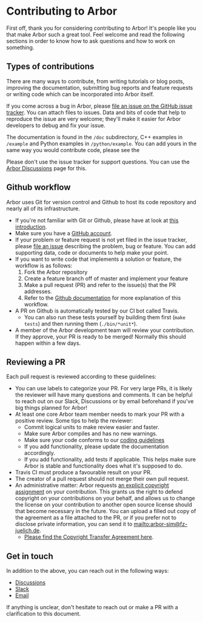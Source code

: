 # Contributing to Arbor

First off, thank you for considering contributing to Arbor! It's people like you that make Arbor such a great tool. Feel welcome and read the following sections in order to know how to ask questions and how to work on something.

## Types of contributions

There are many ways to contribute, from writing tutorials or blog posts, improving the documentation, submitting bug reports and feature requests or writing code which can be incorporated into Arbor itself.

If you come across a bug in Arbor, please [file an issue on the GitHub issue tracker](https://github.com/arbor-sim/arbor/issues/new). You can attach files to issues. Data and bits of code that help to reproduce the issue are very welcome; they'll make it easier for Arbor developers to debug and fix your issue.

The documentation is found in the `/doc` subdirectory, C++ examples in `/example` and Python examples in `/python/example`. You can add yours in the same way you would contribute code, please see the

Please don't use the issue tracker for support questions. You can use the [Arbor Discussions](https://github.com/arbor-sim/arbor/discussions) page for this.

## Github workflow

Arbor uses Git for version control and Github to host its code repository and nearly all of its infrastructure.

* If you're not familiar with Git or Github, please have at look at [this introduction](https://docs.github.com/en/free-pro-team@latest/github/getting-started-with-github/set-up-git).
* Make sure you have a [GitHub account](https://github.com/signup/free).
* If your problem or feature request is not yet filed in the issue tracker, please [file an issue](https://github.com/arbor-sim/arbor/issues) describing the problem, bug or feature. You can add supporting data, code or documents to help make your point.
* If you want to write code that implements a solution or feature, the workflow is as follows:
    1. Fork the Arbor repository
    2. Create a feature branch off of master and implement your feature
    3. Make a pull request (PR) and refer to the issue(s) that the PR addresses.
    4. Refer to the [Github documentation](https://docs.github.com/en/free-pro-team@latest/github/collaborating-with-issues-and-pull-requests/creating-a-pull-request) for more explanation of this workflow.
* A PR on Github is automatically tested by our CI bot called Travis.
    * You can also run these tests yourself by building them first (`make tests`) and then running them (`./bin/*unit*`).
* A member of the Arbor development team will review your contribution. If they approve, your PR is ready to be merged! Normally this should happen within a few days.

## Reviewing a PR

Each pull request is reviewed according to these guidelines:

* You can use labels to categorize your PR. For very large PRs, it is likely the reviewer will have many questions and comments. It can be helpful to reach out on our Slack, Discussions or by email beforehand if you've big things planned for Arbor!
* At least one core Arbor team member needs to mark your PR with a positive review. Some tips to help the reviewer:
    * Commit logical units to make review easier and faster.
    * Make sure Arbor compiles and has no new warnings.
    * Make sure your code conforms to our [coding guidelines](https://github.com/arbor-sim/arbor/wiki/Coding-Style-Guidelines)
    * If you add functionality, please update the documentation accordingly.
    * If you add functionality, add tests if applicable. This helps make sure Arbor is stable and functionality does what it's supposed to do.
* Travis CI must produce a favourable result on your PR.
* The creator of a pull request should not merge their own pull request.
* An administrative matter: Arbor requests [an explicit copyright assignment](https://en.wikipedia.org/wiki/Copyright_transfer_agreement) on your contribution. This grants us the right to defend copyright on your contributions on your behalf, and allows us to change the license on your contribution to another open source license should that become necessary in the future. You can upload a filled out copy of the agreement as a file attached to the PR, or if you prefer not to disclose private information, you can send it to <mailto:arbor-sim@fz-juelich.de>.
    * [Please find the Copyright Transfer Agreement here](https://github.com/arbor-sim/arbor-materials/tree/master/copyright-transfer-agreement).

## Get in touch

In addition to the above, you can reach out in the following ways:

* [Discussions](https://github.com/arbor-sim/arbor/discussions)
* [Slack](https://mcnest.slack.com)
* [Email](mailto:arbor-sim@fz-juelich.de)

If anything is unclear, don't hesitate to reach out or make a PR with a clarification to this document.
